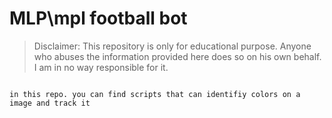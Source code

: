 # MLP\mpl football bot
> Disclaimer: This repository is only for educational purpose. Anyone who abuses the information provided here does so on his own behalf. I am in no way responsible for it.

```

in this repo. you can find scripts that can identifiy colors on a image and track it



```


